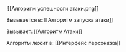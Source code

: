 ![[Алгоритм успешности атаки.png]]

Вызывается в:
[[Алгоритм запуска атаки]]

Вызывает:
[[Алгоритм Атаки]]

Алгоритм лежит в:
[[Интерфейс персонажа]]